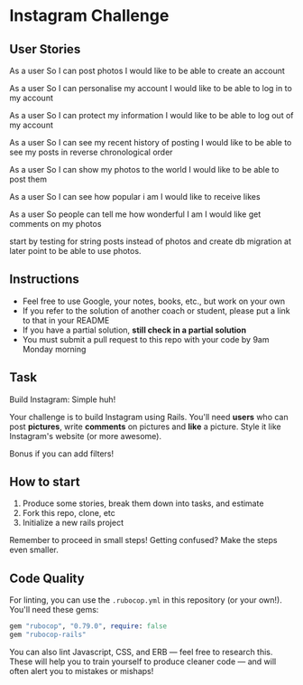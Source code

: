 Instagram Challenge
===================

## User Stories

As a user
So I can post photos
I would like to be able to create an account

As a user
So I can personalise my account
I would like to be able to log in to my account

As a user
So I can protect my information
I would like to be able to log out of my account

As a user
So I can see my recent history of posting
I would like to be able to see my posts in reverse chronological order

As a user
So I can show my photos to the world
I would like to be able to post them

As a user
So I can see how popular i am
I would like to receive likes

As a user
So people can tell me how wonderful I am
I would like get comments on my photos

start by testing for string posts instead of photos and create db migration at later point to be able to use photos.

## Instructions

* Feel free to use Google, your notes, books, etc., but work on your own
* If you refer to the solution of another coach or student, please put a link to that in your README
* If you have a partial solution, **still check in a partial solution**
* You must submit a pull request to this repo with your code by 9am Monday morning

## Task

Build Instagram: Simple huh!

Your challenge is to build Instagram using Rails. You'll need **users** who can post **pictures**, write **comments** on pictures and **like** a picture. Style it like Instagram's website (or more awesome).

Bonus if you can add filters!

## How to start

1. Produce some stories, break them down into tasks, and estimate
2. Fork this repo, clone, etc
3. Initialize a new rails project

Remember to proceed in small steps! Getting confused? Make the steps even smaller.

## Code Quality

For linting, you can use the `.rubocop.yml` in this repository (or your own!).
You'll need these gems:

```ruby
gem "rubocop", "0.79.0", require: false
gem "rubocop-rails"
```

You can also lint Javascript, CSS, and ERB — feel free to research this. These
will help you to train yourself to produce cleaner code — and will often alert
you to mistakes or mishaps!
